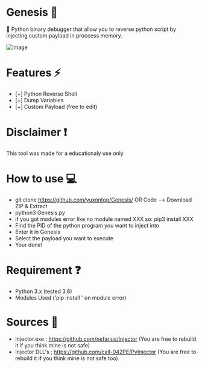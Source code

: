 # Genesis 💫
📳 Python binary debugger that allow you to reverse python script by injecting custom payload in proccess memory.

![image](https://github.com/yuxontop/Genesis/assets/99289712/5c41ef89-c0eb-4363-97e3-4008595f67dd)


# Features ⚡
- [+] Python Reverse Shell
- [+] Dump Variables
- [+] Custom Payload (free to edit)

# Disclaimer ❗
This tool was made for a educationaly use only

# How to use 💻
- git clone https://github.com/yuxontop/Genesis/ OR Code --> Download ZIP & Extract
- python3 Genesis.py
- if you got modules error like no module named XXX so: pip3 install XXX
- Find the PID of the python program you want to inject into
- Enter it in Genesis
- Select the payload you want to execute
- Your done!

# Requirement ❓

- Python 3.x (tested 3.8)
- Modules Used ('pip install <module>' on module error)

# Sources 💖
- Injector.exe ; https://github.com/nefarius/Injector (You are free to rebuild it if you think mine is not safe)
- Injector DLL's ; https://github.com/call-042PE/PyInjector (You are free to rebuild it if you think mine is not safe too)
